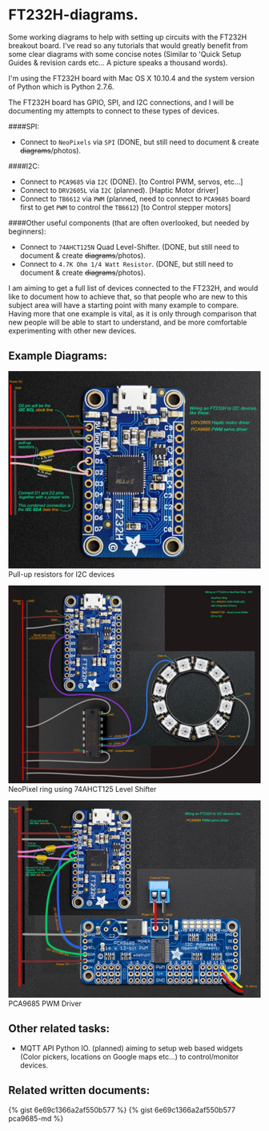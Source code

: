 # FT232H-diagrams.
Some working diagrams to help with setting up circuits with the FT232H breakout board.  I've read so any tutorials that would greatly benefit from some clear diagrams with some concise notes (Similar to 'Quick Setup Guides & revision cards etc... A picture speaks a thousand words).

I'm using the FT232H board with Mac OS X 10.10.4 and the system version of Python which is Python 2.7.6.

The FT232H board has GPIO, SPI, and I2C connections, and I will be documenting my attempts to connect to these types of devices.

####SPI:
- Connect to `NeoPixels` via `SPI` (DONE, but still need to document & create ~~diagrams~~/photos).

####I2C:
- Connect to `PCA9685` via `I2C` (DONE).
[to Control PWM, servos, etc...]
- Connect to `DRV2605L` via `I2C` (planned).
[Haptic Motor driver]
- Connect to `TB6612` via `PWM` (planned, need to connect to `PCA9685` board first to get `PWM` to control the `TB6612`)
[to Control stepper motors]

####Other useful components (that are often overlooked, but needed by beginners):
- Connect to `74AHCT125N` Quad Level-Shifter. (DONE, but still need to document & create ~~diagrams~~/photos).
- Connect to `4.7K Ohm 1/4 Watt Resistor`. (DONE, but still need to document & create ~~diagrams~~/photos).

I am aiming to get a full list of devices connected to the FT232H, and would like to document how to achieve that, so that people who are new to this subject area will have a starting point with many example to compare.
Having more that one example is vital, as it is only through comparison that new people will be able to start to understand, and be more comfortable experimenting with other new devices.

## Example Diagrams:
![Image](_readyForEmbedding/FT232H-pullup-resistor-01-1280x1000.jpg?raw=true)
Pull-up resistors for I2C devices

![Image](_readyForEmbedding/FT232H-NeoPixel-74AHCT125-1200x1000.jpg?raw=true)
NeoPixel ring using 74AHCT125 Level Shifter

![Image](_readyForEmbedding/FT232H-PCA9685-1200x1000.jpg?raw=true)
PCA9685 PWM Driver

## Other related tasks:
- MQTT API Python IO. (planned) aiming to setup web based widgets (Color pickers, locations on Google maps etc...) to control/monitor devices.

## Related written documents:
{% gist 6e69c1366a2af550b577 %}
{% gist 6e69c1366a2af550b577 pca9685-md %}

